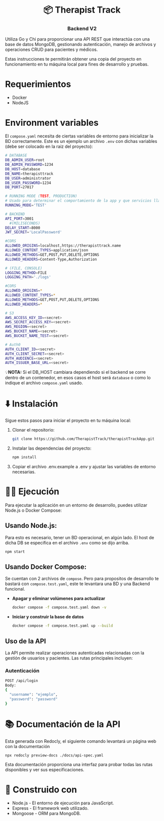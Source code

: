 <h1 align="center">📦 Therapist Track</h1>
<h3 align="center"> Backend V2 </h3>

Utiliza Go y Chi para proporcionar una API REST que interactúa con una base de datos MongoDB, gestionando autenticación, manejo de archivos y operaciones CRUD para pacientes y médicos.

Estas instrucciones te permitirán obtener una copia del proyecto en funcionamiento en tu máquina local para fines de desarrollo y pruebas.

# Requerimientos

- Docker
- NodeJS

# Environment variables

El `compose.yaml` necesita de ciertas variables de entorno para inicializar la BD correctamente. Este es un ejemplo un archivo `.env` con dichas variables (debe ser colocado en la raiz del proyecto):

```bash
# DATABASE
DB_ADMIN_USER=root
DB_ADMIN_PASSWORD=1234
DB_HOST=database
DB_NAME=therapisttrack
DB_USER=administrator
DB_USER_PASSWORD=1234
DB_PORT=27017

# RUNNING MODE (TEST, PRODUCTION)
# Usado para determinar el comportamiento de la app y que servicios llamar durante el testing.
RUNNING_MODE='TEST'

# BACKEND
API_PORT=3001
  #(MILISECONDS)
DELAY_START=8000 
JWT_SECRET='LocalPassword'

#CORS
ALLOWED_ORIGINS=localhost,https://therapisttrack.name
ALLOWED_CONTENT_TYPES=application/json
ALLOWED_METHODS=GET,POST,PUT,DELETE,OPTIONS
ALLOWED_HEADERS=Content-Type,Authorization

# (FILE, CONSOLE)
LOGGING_METHOD=FILE 
LOGGING_PATH='./logs'

#CORS
ALLOWED_ORIGINS=*
ALLOWED_CONTENT_TYPES=*
ALLOWED_METHODS=GET,POST,PUT,DELETE,OPTIONS
ALLOWED_HEADERS=*

# S3
AWS_ACCESS_KEY_ID=<secret>
AWS_SECRET_ACCESS_KEY=<secret>
AWS_REGION=<secret>
AWS_BUCKET_NAME=<secret>
AWS_BUCKET_NAME_TEST=<secret>

# Auth0
AUTH_CLIENT_ID=<secret>
AUTH_CLIENT_SECRET=<secret>
AUTH_AUDIENCE=<secret>
AUTH_ISSUER_BASE_URL=<secret>

```

💡**NOTA:** Si el DB_HOST cambiara dependiendo si el backend se corre dentro de un contenedor, en esos casos el host será `database` o como lo indique el archivo `compose.yaml` usado.

# ⬇️ Instalación

Sigue estos pasos para iniciar el proyecto en tu máquina local:

1. Clonar el repositorio:

   ```bash
   git clone https://github.com/TherapistTrack/therapistTrackApp.git
   ```

2. Instalar las dependencias del proyecto:

   ```bash
   npm install
   ```

3. Copiar el archivo .env.example a .env y ajustar las variables de entorno necesarias.

# 🏃‍♂️ Ejecución

Para ejecutar la aplicación en un entorno de desarrollo, puedes utilizar Node.js o Docker Compose:

## Usando Node.js:

Para esto es necesario, tener un BD operacional, en algún lado. El host de dicha DB se especifica en el archivo `.env` como se dijo arriba.

```bash
npm start
```

## Usando Docker Compose:

Se cuentan con 2 archivos de `compose`. Pero para propositos de desarrollo te bastará con `compose.test.yaml`, este te levantara una BD y una Backend funcional.

- **Apagar y eliminar volúmenes para actualizar**

  ```bash
  docker compose -f compose.test.yaml down -v
  ```

- **Iniciar y construir la base de datos**

  ```bash
  docker compose -f compose.test.yaml up --build
  ```

## Uso de la API

La API permite realizar operaciones autenticadas relacionadas con la gestión de usuarios y pacientes. Las rutas principales incluyen:

### Autenticación

```bash
POST /api/login
Body:
{
  "username": "ejemplo",
  "password": "password"
}
```

# 📚 Documentación de la API

Esta generada con Redocly, el siguiente comando levantará un página web con la documentación

```bash
npx redocly preview-docs ./docs/api-spec.yaml
```

Esta documentación proporciona una interfaz para probar todas las rutas disponibles y ver sus especificaciones.

# 🔨 Construido con

- Node.js - El entorno de ejecución para JavaScript.
- Express - El framework web utilizado.
- Mongoose - ORM para MongoDB.
